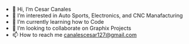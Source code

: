 - 👋 Hi, I’m Cesar Canales
- 👀 I’m interested in Auto Sports, Electronics, and CNC Manafacturing
- 🌱 I’m currently learning how to Code
- 💞️ I’m looking to collaborate on Graphix Projects
- 📫 How to reach me canalescesar127@gmail.com

<!---
canalescesar127/canalescesar127 is a ✨ special ✨ repository because its `README.md` (this file) appears on your GitHub profile.
You can click the Preview link to take a look at your changes.
--->

